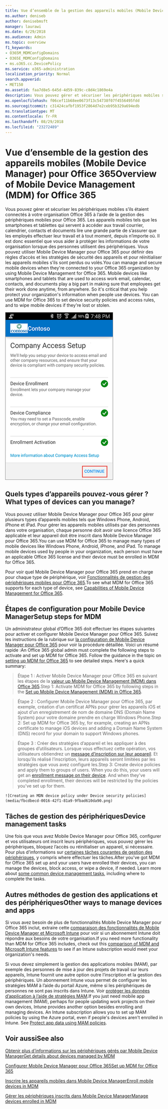 ```yaml
---
title: Vue d’ensemble de la gestion des appareils mobiles (Mobile Device Manager) pour Office 365
ms.author: deniseb
author: denisebmsft
manager: laurawi
ms.date: 6/29/2018
ms.audience: Admin
ms.topic: overview
f1_keywords:
- O365M_MDMConfigDomains
- O365E_MDMConfigDomains
- ms.o365.cc.DevicePolicy
ms.service: o365-administration
localization_priority: Normal
search.appverid:
- MET150
ms.assetid: faa7d8e5-645d-4d59-839c-c8d4c1869e4a
description: Vous pouvez gérer et sécuriser les périphériques mobiles s’ils étaient connectés à votre organisation Office 365 à l’aide de la gestion des périphériques mobiles pour Office 365. Les appareils mobiles tels que les smartphones et tablettes qui servent à accéder aux travail courrier, calendrier, contacts et documents lire une grande partie de s’assurer que les employés effectuer leur travail et à tout moment, depuis n’importe où. Il est donc essentiel que vous aider à protéger les informations de votre organisation lorsque des personnes utilisent des périphériques. Vous pouvez utiliser Mobile Device Manager pour Office 365 pour définir des règles d’accès et les stratégies de sécurité des appareils et pour réinitialiser les appareils mobiles s’ils sont perdus ou volés.
ms.openlocfilehash: f06cef11b68ee0673f13c54738f07f4556495fdd
ms.sourcegitcommit: c31424cafbf1953f2864d7e2ceb95b329a694edb
ms.translationtype: MT
ms.contentlocale: fr-FR
ms.lasthandoff: 08/29/2018
ms.locfileid: "23272489"
---
```

# <a name="overview-of-mobile-device-management-mdm-for-office-365"></a><span data-ttu-id="defb8-106">Vue d’ensemble de la gestion des appareils mobiles (Mobile Device Manager) pour Office 365</span><span class="sxs-lookup"><span data-stu-id="defb8-106">Overview of Mobile Device Management (MDM) for Office 365</span></span>

<span data-ttu-id="defb8-p102">Vous pouvez gérer et sécuriser les périphériques mobiles s’ils étaient connectés à votre organisation Office 365 à l’aide de la gestion des périphériques mobiles pour Office 365. Les appareils mobiles tels que les smartphones et tablettes qui servent à accéder aux travail courrier, calendrier, contacts et documents lire une grande partie de s’assurer que les employés effectuer leur travail et à tout moment, depuis n’importe où. Il est donc essentiel que vous aider à protéger les informations de votre organisation lorsque des personnes utilisent des périphériques. Vous pouvez utiliser Mobile Device Manager pour Office 365 pour définir des règles d’accès et les stratégies de sécurité des appareils et pour réinitialiser les appareils mobiles s’ils sont perdus ou volés.</span><span class="sxs-lookup"><span data-stu-id="defb8-p102">You can manage and secure mobile devices when they're connected to your Office 365 organization by using Mobile Device Management for Office 365. Mobile devices like smartphones and tablets that are used to access work email, calendar, contacts, and documents play a big part in making sure that employees get their work done anytime, from anywhere. So it's critical that you help protect your organization's information when people use devices. You can use MDM for Office 365 to set device security policies and access rules, and to wipe mobile devices if they're lost or stolen.</span></span>
  
![Mobile Device Manager sur le téléphone Android](media/69b9a9f6-13ac-4e36-99ca-95e82e0375aa.png)
  
## <a name="what-types-of-devices-can-you-manage"></a><span data-ttu-id="defb8-112">Quels types d’appareils pouvez-vous gérer ?</span><span class="sxs-lookup"><span data-stu-id="defb8-112">What types of devices can you manage?</span></span>

<span data-ttu-id="defb8-p103">Vous pouvez utiliser Mobile Device Manager pour Office 365 pour gérer plusieurs types d’appareils mobiles tels que Windows Phone, Android, iPhone et iPad. Pour gérer les appareils mobiles utilisés par des personnes dans votre organisation, chaque personne doit avoir une licence Office 365 applicable et leur appareil doit être inscrit dans Mobile Device Manager pour Office 365.</span><span class="sxs-lookup"><span data-stu-id="defb8-p103">You can use MDM for Office 365 to manage many types of mobile devices like Windows Phone, Android, iPhone, and iPad. To manage mobile devices used by people in your organization, each person must have an applicable Office 365 license and their device must be enrolled in MDM for Office 365.</span></span> 
  
<span data-ttu-id="defb8-115">Pour voir quel Mobile Device Manager pour Office 365 prend en charge pour chaque type de périphérique, voir [Fonctionnalités de gestion des périphériques mobiles pour Office 365](capabilities-of-mobile-device-management.md).</span><span class="sxs-lookup"><span data-stu-id="defb8-115">To see what MDM for Office 365 supports for each type of device, see [Capabilities of Mobile Device Management for Office 365](capabilities-of-mobile-device-management.md).</span></span>
  
## <a name="setup-steps-for-mdm"></a><span data-ttu-id="defb8-116">Étapes de configuration pour Mobile Device Manager</span><span class="sxs-lookup"><span data-stu-id="defb8-116">Setup steps for MDM</span></span>

<span data-ttu-id="defb8-p104">Un administrateur global d’Office 365 doit effectuer les étapes suivantes pour activer et configurer Mobile Device Manager pour Office 365. Suivez les instructions de la rubrique sur [la configuration de Mobile Device Manager pour Office 365](set-up-mobile-device-management.md) pour voir la procédure détaillée. Voici un résumé rapide :</span><span class="sxs-lookup"><span data-stu-id="defb8-p104">An Office 365 global admin must complete the following steps to activate and set up MDM for Office 365. Follow the guidance in the topic on [setting up MDM for Office 365](set-up-mobile-device-management.md) to see detailed steps. Here's a quick summary:</span></span> 
  
> <span data-ttu-id="defb8-120">Étape 1 : Activer Mobile Device Manager pour Office 365 en suivant les étapes de la [valeur up Mobile Device Management (MDM) dans Office 365](set-up-mobile-device-management.md).</span><span class="sxs-lookup"><span data-stu-id="defb8-120">Step 1: Activate MDM for Office 365 by following steps in the [Set up Mobile Device Management (MDM) in Office 365](set-up-mobile-device-management.md).</span></span>
    
> <span data-ttu-id="defb8-121">Étape 2 : Configurer Mobile Device Manager pour Office 365, par exemple, création d’un certificat APNs pour gérer les appareils iOS et ajout d’un enregistrement de nom de domaine DNS (Domain Name System) pour votre domaine prendre en charge Windows Phone.</span><span class="sxs-lookup"><span data-stu-id="defb8-121">Step 2: Set up MDM for Office 365 by, for example, creating an APNs certificate to manage iOS devices and adding a Domain Name System (DNS) record for your domain to support Windows phones.</span></span>
    
> <span data-ttu-id="defb8-p105">Étape 3 : Créer des stratégies d’appareil et les appliquer à des groupes d’utilisateurs. Lorsque vous effectuez cette opération, vos utilisateurs obtiendrez un [message d’inscription sur leur appareil](enroll-your-mobile-device.md). Et lorsqu’ils réalisé l’inscription, leurs appareils seront limitées par les stratégies que vous avez configuré les.</span><span class="sxs-lookup"><span data-stu-id="defb8-p105">Step 3: Create device policies and apply them to groups of users. When you do this, your users will get an [enrollment message on their device](enroll-your-mobile-device.md). And when they've completed enrollment, their devices will be restricted by the policies you've set up for them.</span></span>
    
    ![Creating an MDN device policy under Device security policies](media/fbcdbecd-0016-42f1-81a9-9fbad610da90.png)
  
## <a name="device-management-tasks"></a><span data-ttu-id="defb8-125">Tâches de gestion des périphériques</span><span class="sxs-lookup"><span data-stu-id="defb8-125">Device management tasks</span></span>

<span data-ttu-id="defb8-p106">Une fois que vous avez Mobile Device Manager pour Office 365, configurer et vos utilisateurs ont inscrit leurs périphériques, vous pouvez gérer les périphériques, bloquez l’accès ou réinitialiser un appareil, si nécessaire. Pour plus d’informations sur [certaines tâches courantes de gestion des périphériques](manage-devices-in-mdm.md), y compris where effectuer les tâches.</span><span class="sxs-lookup"><span data-stu-id="defb8-p106">After you've got MDM for Office 365 set up and your users have enrolled their devices, you can manage the devices, block access, or wipe a device, if needed. Learn more about [some common device management tasks](manage-devices-in-mdm.md), including where to complete the tasks.</span></span>
  
## <a name="other-ways-to-manage-devices-and-apps"></a><span data-ttu-id="defb8-128">Autres méthodes de gestion des applications et des périphériques</span><span class="sxs-lookup"><span data-stu-id="defb8-128">Other ways to manage devices and apps</span></span>

<span data-ttu-id="defb8-129">Si vous avez besoin de plus de fonctionnalités Mobile Device Manager pour Office 365 inclut, extraire cette [comparaison des fonctionnalités de Mobile Device Manager et Microsoft Intune](choose-between-mdm-and-intune.md) pour voir si un abonnement Intune doit répondre aux besoins de votre organisation.</span><span class="sxs-lookup"><span data-stu-id="defb8-129">If you need more functionality than MDM for Office 365 includes, check out this [comparison of MDM and Microsoft Intune features](choose-between-mdm-and-intune.md) to see if an Intune subscription would meet your organization's needs.</span></span> 
  
<span data-ttu-id="defb8-p107">Si vous devez simplement la gestion des applications mobiles (MAM), par exemple des personnes de mise à jour des projets de travail sur leurs appareils, Intune fournit une autre option outre l’inscription et la gestion des périphériques. Un abonnement Intune vous permet de configurer les stratégies MAM à l’aide du portail Azure, même si les périphériques de personnes ne sont pas inscrits dans Intune. Voir [protéger les données d’application à l’aide de stratégies MAM](https://go.microsoft.com/fwlink/?LinkId=825439).</span><span class="sxs-lookup"><span data-stu-id="defb8-p107">If you just need mobile app management (MAM), perhaps for people updating work projects on their own devices, Intune provides another option besides enrolling and managing devices. An Intune subscription allows you to set up MAM policies by using the Azure portal, even if people's devices aren't enrolled in Intune. See [Protect app data using MAM policies](https://go.microsoft.com/fwlink/?LinkId=825439).</span></span> 
  
## <a name="see-also"></a><span data-ttu-id="defb8-133">Voir aussi</span><span class="sxs-lookup"><span data-stu-id="defb8-133">See also</span></span>

[<span data-ttu-id="defb8-134">Obtenir plus d’informations sur les périphériques gérés par Mobile Device Manager</span><span class="sxs-lookup"><span data-stu-id="defb8-134">Get details about devices managed by MDM</span></span>](get-details-about-mdm-managed-devices.md)

[<span data-ttu-id="defb8-135">Configurer Mobile Device Manager pour Office 365</span><span class="sxs-lookup"><span data-stu-id="defb8-135">Set up MDM for Office 365</span></span>](set-up-mobile-device-management.md)
  
[<span data-ttu-id="defb8-136">Inscrire les appareils mobiles dans Mobile Device Manager</span><span class="sxs-lookup"><span data-stu-id="defb8-136">Enroll mobile devices in MDM</span></span>](enroll-your-mobile-device.md)
  
[<span data-ttu-id="defb8-137">Gérer les périphériques inscrits dans Mobile Device Manager</span><span class="sxs-lookup"><span data-stu-id="defb8-137">Manage devices enrolled in MDM</span></span>](manage-devices-in-mdm.md)

